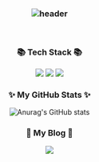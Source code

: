 <h3 align="center">

![header](https://capsule-render.vercel.app/api?type=waving&color=gradient&height=300&section=header&text=LUISON_Github!👋&fontSize=90) 

</h3>

<br>

<h3 align="center">📚 Tech Stack 📚</h3>
<p align="center">
<img src="https://img.shields.io/badge/html5-E34F26?style=for-the-badge&logo=html5&logoColor=white">
  <img src="https://img.shields.io/badge/css-1572B6?style=for-the-badge&logo=css3&logoColor=white">
   <img src="https://img.shields.io/badge/-javascript-yellow?style=for-the-badge&logo=javascript&logoColor=white">

 </p>
  <h3 align="center">✨ My GitHub Stats ✨</h3>
  <div align="center">
  
![Anurag's GitHub stats](https://github-readme-stats.vercel.app/api?username=Luison1472&show_icons=true&theme=tokyonight)

</div>
<h3 align="center">🚀 My Blog 🚀</h3>
<p align="center">
<a href="https://blog.naver.com/mingcoding"><img src="https://img.shields.io/badge/N-naverBlog%20-%20naverblog"/>
</a>
</p>

